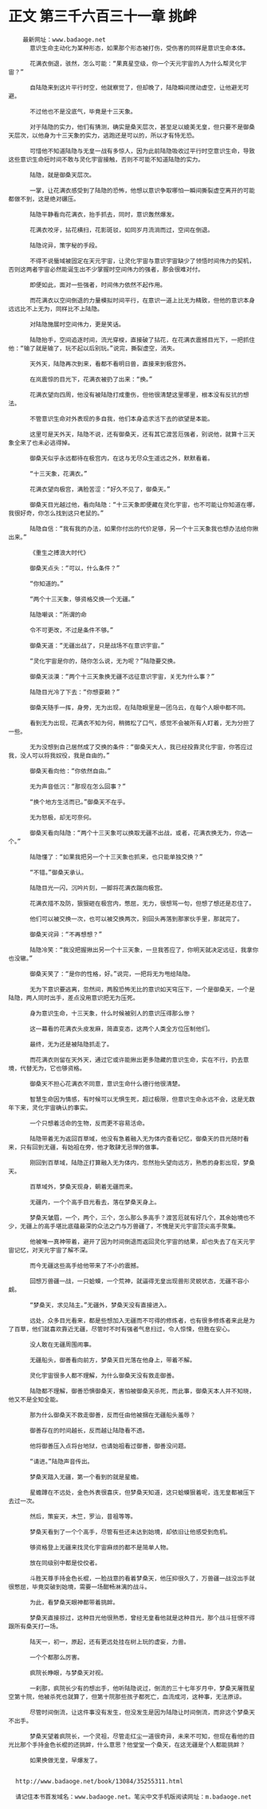 # 正文 第三千六百三十一章 挑衅
        最新网址：www.badaoge.net
          意识生命主动化为某种形态，如果那个形态被打伤，受伤害的同样是意识生命本体。
      
          花满衣倒退，骇然，怎么可能：“果真星空级，你一个天元宇宙的人为什么帮灵化宇宙？”
      
          自陆隐来到这片平行时空，他就察觉了，但却晚了，陆隐瞬间搅动虚空，让他避无可避。
      
          不过他也不是没底气，毕竟是十三天象。
      
          对于陆隐的实力，他们有猜测，确实是桑天层次，甚至足以媲美无皇，但只要不是御桑天层次，以他身为十三天象的实力，逃跑还是可以的，所以才有恃无恐。
      
          可惜他不知道陆隐与无皇一战有多惊人，因为此前陆隐吸收过平行时空意识生命，导致这些意识生命短时间不敢与灵化宇宙接触，否则不可能不知道陆隐的实力。
      
          陆隐，就是御桑天层次。
      
          一掌，让花满衣感受到了陆隐的恐怖，他想以意识争取哪怕一瞬间撕裂虚空离开的可能都做不到，这是绝对碾压。
      
          陆隐平静看向花满衣，抬手抓去，同时，意识轰然爆发。
      
          花满衣咬牙，拈花横扫，花影斑驳，如同岁月流淌而过，空间在倒退。
      
          陆隐诧异，策字秘的手段。
      
          不得不说蜃域被固定在天元宇宙，让灵化宇宙与意识宇宙缺少了领悟时间伟力的契机，否则这两者宇宙必然能诞生出不少掌握时空间伟力的强者，那会很难对付。
      
          即便如此，面对一些强者，时间伟力依然不起作用。
      
          而花满衣以空间倒退的力量模拟时间平行，在意识一道上比无为精致，但他的意识本身远远比不上无为，同样比不上陆隐。
      
          对陆隐施展时空间伟力，更是笑话。
      
          陆隐抬手，空间追逐时间，流光穿梭，直接破了拈花，在花满衣震撼目光下，一把抓住他：“输了就是输了，玩不起以后别玩。”说完，撕裂虚空，消失。
      
          天外天，陆隐再次到来，看都不看明日兽，直接来到极宫外。
      
          在岚震惊的目光下，花满衣被扔了出来：“换。”
      
          花满衣望向四周，他没有被陆隐打成重伤，但他很清楚这里哪里，根本没有反抗的想法。
      
          不管意识生命对外表现的多自我，他们本身追求活下去的欲望是本能。
      
          这里可是天外天，陆隐不说，还有御桑天，还有其它渡苦厄强者，别说他，就算十三天象全来了也未必逃得掉。
      
          御桑天似乎永远都待在极宫内，在这与无尽众生遥远之外，默默看着。
      
          “十三天象，花满衣。”
      
          花满衣望向极宫，满脸苦涩：“好久不见了，御桑天。”
      
          御桑天目光越过他，看向陆隐：“十三天象即便藏在灵化宇宙，也不可能让你知道在哪，我很好奇，你怎么找到这只老鼠的。”
      
          陆隐自信：“我有我的办法，如果你付出的代价足够，另一个十三天象我也想办法给你揪出来。”
      
          《重生之搏浪大时代》
      
          御桑天点头：“可以，什么条件？”
      
          “你知道的。”
      
          “两个十三天象，够资格交换一个无疆。”
      
          陆隐嘲讽：“所谓的命
      
          令不可更改，不过是条件不够。”
      
          御桑天道：“无疆出战了，只是战场不在意识宇宙。”
      
          “灵化宇宙是你的，随你怎么说，无为呢？”陆隐要交换。
      
          御桑天淡漠：“两个十三天象换无疆不远征意识宇宙，关无为什么事？”
      
          陆隐目光冷了下去：“你想耍赖？”
      
          御桑天随手一挥，身旁，无为出现，在陆隐眼里是一团乌云，在每个人眼中都不同。
      
          看到无为出现，花满衣不知为何，稍微松了口气，感觉不会被所有人盯着，无为分担了一些。
      
          无为没想到自己居然成了交换的条件：“御桑天大人，我已经投靠灵化宇宙，你答应过我，没人可以将我奴役，我是自由的。”
      
          御桑天看向他：“你依然自由。”
      
          无为声音低沉：“那现在怎么回事？”
      
          “换个地方生活而已。”御桑天不在乎。
      
          无为怒极，却无可奈何。
      
          御桑天看向陆隐：“两个十三天象可以换取无疆不出战，或者，花满衣换无为，你选一个。”
      
          陆隐懂了：“如果我把另一个十三天象也抓来，也只能单独交换？”
      
          “不错。”御桑天承认。
      
          陆隐目光一闪，沉吟片刻，一脚将花满衣踹向极宫。
      
          花满衣措不及防，狠狠砸在极宫内，憋屈，无力，很想骂一句，但想了想还是忍住了。
      
          他们可以被交换一次，也可以被交换两次，别回头再落到那家伙手里，那就完了。
      
          御桑天诧异：“不再想想？”
      
          陆隐冷笑：“我没把握揪出另一个十三天象，一旦我答应了，你明天就决定远征，我拿你也没辙。”
      
          御桑天笑了：“是你的性格，好。”说完，一把将无为甩给陆隐。
      
          无为下意识要逃离，忽然间，两股恐怖无比的意识如天穹压下，一个是御桑天，一个是陆隐，两人同时出手，差点没用意识把无为压死。
      
          身为意识生命，十三天象，什么时候被别人的意识压得那么惨？
      
          这一幕看的花满衣头皮发麻，简直变态，这两个人类全方位压制他们。
      
          最终，无为还是被陆隐抓走了。
      
          而花满衣则留在天外天，通过它或许能揪出更多隐藏的意识生命，实在不行，扔去意境，代替无为，它也够资格。
      
          御桑天不担心花满衣不同意，意识生命什么德行他很清楚。
      
          智慧生命因为情感，有时候可以无惧生死，超过极限，但意识生命永远不会，这是无数年下来，灵化宇宙确认的事实。
      
          一个只想着活命的生物，反而更不容易活命。
      
          陆隐带着无为返回百草域，他没有急着融入无为体内查看记忆，御桑天的目光随时看来，只有回到无疆，有始祖在旁，他才敢肆无忌惮的做事。
      
          刚回到百草域，陆隐正打算融入无为体内，忽然抬头望向远方，熟悉的身影出现，梦桑天。
      
          百草域外，梦桑天现身，朝着无疆而来。
      
          无疆内，一个个高手目光看去，落在梦桑天身上。
      
          梦桑天皱眉，一个，两个，三个，怎么那么多高手？渡苦厄就有好几个，其余始境也不少，无疆上的高手堪比底蕴最深的众法之门与万兽疆了，不愧是天元宇宙顶尖高手聚集。
      
          他被唯一真神带着，避开了因为时间倒退而返回灵化宇宙的结果，却也失去了在天元宇宙记忆，对天元宇宙了解不深。
      
          而今无疆这些高手给他带来了不小的震撼。
      
          回想万兽疆一战，一只蛤蟆，一个荒神，就逼得无皇出现兽形灵蜕状态，无疆不容小觑。
      
          “梦桑天，求见陆主。”无疆外，梦桑天没有直接进入。
      
          远处，众多目光看来，都是些想加入无疆而不可得的修炼者，也有很多修炼者来此是为了百草，他们就喜欢靠近无疆，尽管时不时有强者气息扫过，令人惊悚，但胜在安心。
      
          没人敢在无疆周围闹事。
      
          无疆船头，御善看向前方，梦桑天目光落在他身上，带着不解。
      
          灵化宇宙很多人都不理解，为什么御桑天没有救走御善。
      
          陆隐都不理解，御善恐惧御桑天，害怕被御桑天杀死，而此事，御桑天本人并不知晓，他又不是全知全能。
      
          那为什么御桑天不救走御善，反而任由他被捆在无疆船头羞辱？
      
          御善存在的时间越长，反而越让陆隐看不透。
      
          他将御善压入点将台地狱，也请始祖看过御善，御善没问题。
      
          “请进。”陆隐声音传出。
      
          梦桑天踏入无疆，第一个看到的就是星蟾。
      
          星蟾蹲在不远处，金色外表很喜庆，但梦桑天知道，这只蛤蟆狠着呢，连无皇都被压下去过一次。
      
          然后，策妄天，木竺，罗汕，昔祖等等。
      
          梦桑天看到了一个个高手，尽管有些还未达到始境，却依旧让他感受到危机。
      
          够资格登上无疆来找灵化宇宙麻烦的都不是简单人物。
      
          放在同级别中都是佼佼者。
      
          斗胜天尊手持金色长棍，一脸战意的看着梦桑天，他压抑很久了，万兽疆一战没出手就很憋屈，毕竟突破到始境，需要一场酣畅淋漓的战斗。
      
          为此，看梦桑天眼神都带着挑衅。
      
          梦桑天直接掠过，这种目光他很熟悉，曾经无皇看他就是这种目光，那个战斗狂恨不得跟所有桑天打一场。
      
          陆天一，初一，原起，还有更远处挂在树上玩的虚妄，力兽。
      
          一个个都那么厉害。
      
          疯院长睁眼，与梦桑天对视。
      
          一刹那，疯院长少有的想出手，他听陆隐说过，倒流的三十七年岁月中，梦桑天屠戮星空第十院，他被杀死也就算了，但第十院那些孩子都死亡，血流成河，这种事，无法原谅。
      
          尽管时间倒流，让这件事没有发生，但没发生是因为陆隐让时间倒流，而非这个梦桑天不出手。
      
          梦桑天望着疯院长，一个灵祖，尽管走红尘一道很奇异，未来不可知，但现在看他的目光比那个手持金色长棍的还挑衅，什么意思？他堂堂一个桑天，在这无疆是个人都能挑衅？
      
          如果换做无皇，早爆发了。
      
      
      http://www.badaoge.net/book/13084/35255311.html
      
      请记住本书首发域名：www.badaoge.net。笔尖中文手机版阅读网址：m.badaoge.net